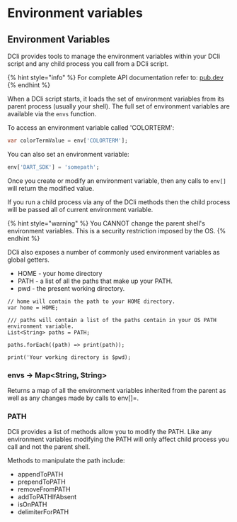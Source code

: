 # Environment variables

## Environment Variables

DCli provides tools to manage the environment variables within your DCli script and any child process you call from a DCli script.

{% hint style="info" %}
For complete API documentation refer to: [pub.dev](https://pub.dev/documentation/dcli/latest/dcli/dcli-library.html)
{% endhint %}

When a DCli script starts, it loads the set of environment variables from its parent process \(usually your shell\). The full set of environment variables are available via the `envs` function.

To access an environment variable called 'COLORTERM':

```dart
var colorTermValue = env['COLORTERM'];
```

You can also set an environment variable:

```dart
env['DART_SDK'] = 'somepath';
```

Once you create or modify an environment variable, then any calls to `env[]` will return the modified value.

If you run a child process via any of the DCli methods then the child process will be passed all of current environment variable.

{% hint style="warning" %}
You CANNOT change the parent shell's environment variables. This is a security restriction imposed by the OS.
{% endhint %}

DCli also exposes a number of commonly used environment variables as global getters.

* HOME - your home directory
* PATH - a list of all the paths that make up your PATH.
* pwd - the present working directory.

```text
// home will contain the path to your HOME directory.
var home = HOME;

/// paths will contain a list of the paths contain in your OS PATH environment variable.
List<String> paths = PATH;

paths.forEach((path) => print(path));

print('Your working directory is $pwd);
```

### envs -&gt; Map&lt;String, String&gt;

Returns a map of all the environment variables inherited from the parent as well as any changes made by calls to env\[\]=.

### PATH

DCli provides a list of methods allow you to modify the PATH. Like any environment variables modifying the PATH will only affect child process you call and not the parent shell.

Methods to manipulate the path include:

* appendToPATH
* prependToPATH
* removeFromPATH
* addToPATHIfAbsent
* isOnPATH
* delimiterForPATH

